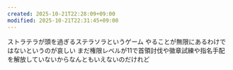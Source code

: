 ```yaml
---
created: 2025-10-21T22:28:09+09:00
modified: 2025-10-21T22:31:45+09:00
---
```


ストラテラが頭を過ぎるステラソラというゲーム
やることが無限にあるわけではないというのが哀しい
まだ権限レベルが11で首領討伐や徽章試練や指名手配を解放していないからなんともいえないのだけれど
